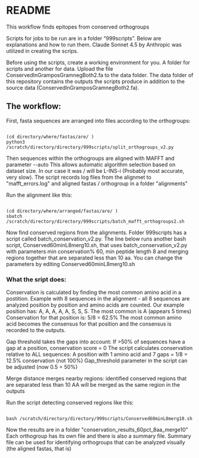# README

This workflow finds epitopes from conserved orthogroups

Scripts for jobs to be run are in a folder “999scripts”. 
Below are explanations and how to run them. 
Claude Sonnet 4.5 by Anthropic was utilized in creating the scrips.

Before using the scripts, create a working environment for you. 
A folder for scripts and another for data. 
Upload the file ConservedInGramposGramnegBoth2.fa to the data folder. 
The data folder of this repository contains the outputs the scripts produce
in  addition to the source data (ConservedInGramposGramnegBoth2.fa). 

## The workflow:

First, fasta sequences are arranged into files according to the orthogroups:

```

(cd directory/where/fastas/are/ )
python3 /scratch/directory/directory/999scripts/split_orthogroups_v2.py

```

Then sequences within the orthogroups are aligned with MAFFT and parameter --auto
This allows automatic algorithm selection based on dataset size.
In our case it was / will be L-INS-i (Probably most accurate, very slow). 
The script records log files from the alignmet to "mafft_errors.log"
and aligned fastas / orthogroup in a folder "alignments" 

Run the alignment like this:

```

(cd directory/where/arranged/fastas/are/ )
sbatch /scratch/directory/directory/999scripts/batch_mafft_orthogroups2.sh

```

Now find conserved regions from the alignments.
Folder 999scripts has a script called batch_conservation_v2.py.
The line below runs another bash script, Conserved60minL8merg10.sh, 
that uses batch_conservation_v2.py with parameters min conservation% 60,
min peptide length 8 and merging regions together that are separated 
less than 10 aa. You can change the parameters by editing Conserved60minL8merg10.sh

### What the sript does: 
Conservation is calculated by finding the most common amino acid in a postition.
Example with 8 sequences in the alignment - all 8 sequences are analyzed 
position by position and amino acids are counted.
Our example position has: A, A, A, A, A, S, S, S. 
The most common is A (appears 5 times)
Conservation for that position is: 5/8 = 62.5%
The most common amino acid becomes the consensus for that position 
and the consensus is recorded to the outputs.

Gap threshold takes the gaps into account: 
If >50% of sequences have a gap at a position, conservation score = 0
The script calculates conservation relative to ALL sequences: 
A position with 1 amino acid and 7 gaps = 1/8 = 12.5% conservation (not 100%)
Gap_threshold parameter in the script can be adjusted (now 0.5 = 50%)

Merge distance merges nearby regions: 
identified conserved regions that are separated less than 10 AA will be merged as the same region in the outputs 

Run the script detecting conserved regions like this:

```

bash /scratch/directory/directory/999scripts/Conserved60minL8merg10.sh

```

Now the results are in a folder "conservation_results_60pct_8aa_merge10"
Each orthogroup has its own file and there is also a summary file. 
Summary file can be used for identifying orthogroups that can be 
analyzed visually (the aligned fastas, that is)

